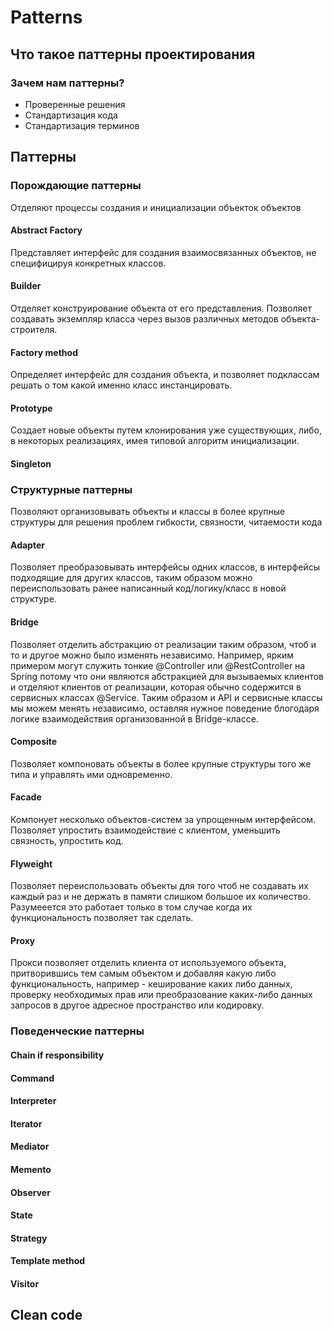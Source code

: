 # Patterns

## Что такое паттерны проектирования

### Зачем нам паттерны?

* Проверенные решения
* Стандартизация кода 
* Стандартизация терминов

## Паттерны

### Порождающие паттерны

Отделяют процессы создания и инициализации объекток объектов 

#### Abstract Factory

Представляет интерфейс для создания взаимосвязанных объектов, не специфицируя конкретных классов.

#### Builder

Отделяет конструирование объекта от его представления. Позволяет создавать экземпляр класса через вызов различных методов объекта-строителя.

#### Factory method

Определяет интерфейс для создания объекта, и позволяет подклассам решать о том какой именно класс инстанцировать.

#### Prototype

Создает новые объекты путем клонирования уже существующих, либо, в некоторых реализациях, имея типовой алгоритм инициализации.

#### Singleton

### Структурные паттерны

Позволяют организовывать объекты и классы в более крупные структуры для решения проблем гибкости, связности, читаемости кода

#### Adapter

Позволяет преобразовывать интерфейсы одних классов, в интерфейсы подходящие для других классов, таким образом можно переиспользовать ранее написанный код/логику/класс в новой структуре. 

#### Bridge

Позволяет отделить абстракцию от реализации таким образом, чтоб и то и другое можно было изменять независимо. Например, ярким примером могут служить тонкие @Controller или @RestController на Spring потому что они являются абстракцией для вызываемых клиентов и отделяют клиентов от реализации, которая обычно содержится в сервисных классах @Service. Таким образом и API и сервисные классы мы можем менять независимо, оставляя нужное поведение блогодаря логике взаимодействия организованной в Bridge-классе.

#### Composite

Позволяет компоновать объекты в более крупные структуры того же типа и управлять ими одновременно.

#### Facade

Компонует несколько объектов-систем за упрощенным интерфейсом. Позволяет упростить взаимодействие с клиентом, уменьшить связность, упростить код.

#### Flyweight

Позволяет переиспользовать объекты для того чтоб не создавать их каждый раз и не держать в памяти слишком большое их количество. Разумееется это работает только в том случае когда их функциональность позволяет так сделать.

#### Proxy

Прокси позволяет отделить клиента от используемого объекта, притворившись тем самым объектом и добавляя какую либо функциональность, например - кеширование каких либо данных, проверку необходимых прав или преобразование каких-либо данных запросов в другое адресное пространство или кодировку.

### Поведенческие паттерны

#### Chain if responsibility



#### Command

#### Interpreter

#### Iterator

#### Mediator

#### Memento

#### Observer

#### State

#### Strategy

#### Template method

#### Visitor

## Clean code
